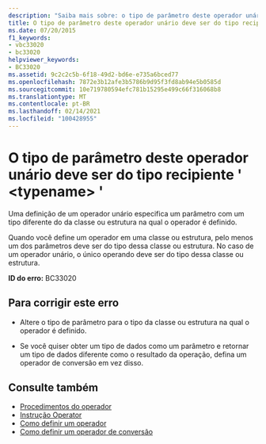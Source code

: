 ```yaml
---
description: "Saiba mais sobre: o tipo de parâmetro deste operador unário deve ser do tipo recipiente ' <typename> '"
title: O tipo de parâmetro deste operador unário deve ser do tipo recipiente ' <typename> '
ms.date: 07/20/2015
f1_keywords:
- vbc33020
- bc33020
helpviewer_keywords:
- BC33020
ms.assetid: 9c2c2c5b-6f18-49d2-bd6e-e735a6bced77
ms.openlocfilehash: 7872e3b12afe3b5786b9d95f3fd8ab94e5b0585d
ms.sourcegitcommit: 10e719780594efc781b15295e499c66f316068b8
ms.translationtype: MT
ms.contentlocale: pt-BR
ms.lasthandoff: 02/14/2021
ms.locfileid: "100428955"
---
```

# <a name="parameter-type-of-this-unary-operator-must-be-the-containing-type-typename"></a>O tipo de parâmetro deste operador unário deve ser do tipo recipiente ' \<typename> '

Uma definição de um operador unário especifica um parâmetro com um tipo diferente do da classe ou estrutura na qual o operador é definido.  
  
 Quando você define um operador em uma classe ou estrutura, pelo menos um dos parâmetros deve ser do tipo dessa classe ou estrutura. No caso de um operador unário, o único operando deve ser do tipo dessa classe ou estrutura.  
  
 **ID do erro:** BC33020  
  
## <a name="to-correct-this-error"></a>Para corrigir este erro  
  
- Altere o tipo de parâmetro para o tipo da classe ou estrutura na qual o operador é definido.  
  
- Se você quiser obter um tipo de dados como um parâmetro e retornar um tipo de dados diferente como o resultado da operação, defina um operador de conversão em vez disso.  
  
## <a name="see-also"></a>Consulte também

- [Procedimentos do operador](../programming-guide/language-features/procedures/operator-procedures.md)
- [Instrução Operator](../language-reference/statements/operator-statement.md)
- [Como definir um operador](../programming-guide/language-features/procedures/how-to-define-an-operator.md)
- [Como definir um operador de conversão](../programming-guide/language-features/procedures/how-to-define-a-conversion-operator.md)
